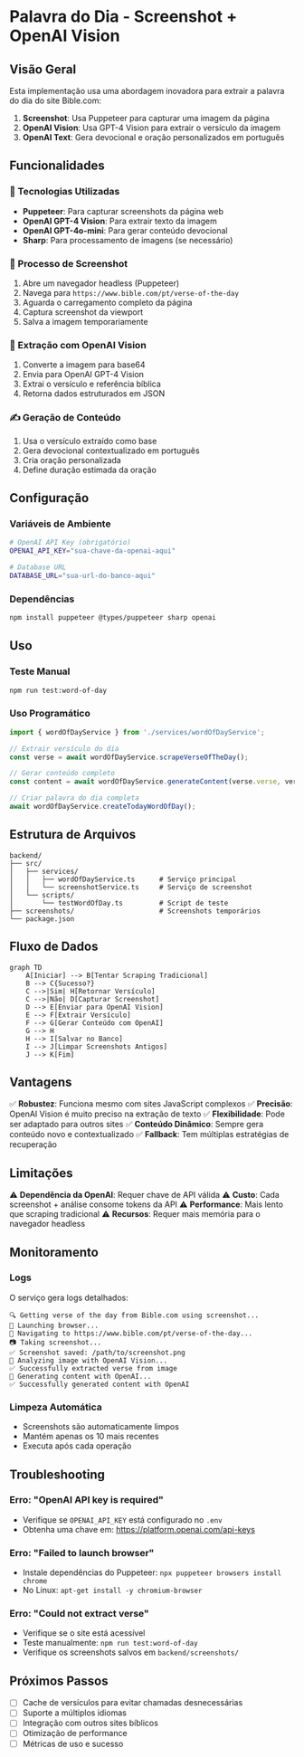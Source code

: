 # Palavra do Dia - Screenshot + OpenAI Vision

## Visão Geral

Esta implementação usa uma abordagem inovadora para extrair a palavra do dia do site Bible.com:

1. **Screenshot**: Usa Puppeteer para capturar uma imagem da página
2. **OpenAI Vision**: Usa GPT-4 Vision para extrair o versículo da imagem
3. **OpenAI Text**: Gera devocional e oração personalizados em português

## Funcionalidades

### 🔧 Tecnologias Utilizadas

- **Puppeteer**: Para capturar screenshots da página web
- **OpenAI GPT-4 Vision**: Para extrair texto da imagem
- **OpenAI GPT-4o-mini**: Para gerar conteúdo devocional
- **Sharp**: Para processamento de imagens (se necessário)

### 📸 Processo de Screenshot

1. Abre um navegador headless (Puppeteer)
2. Navega para `https://www.bible.com/pt/verse-of-the-day`
3. Aguarda o carregamento completo da página
4. Captura screenshot da viewport
5. Salva a imagem temporariamente

### 🤖 Extração com OpenAI Vision

1. Converte a imagem para base64
2. Envia para OpenAI GPT-4 Vision
3. Extrai o versículo e referência bíblica
4. Retorna dados estruturados em JSON

### ✍️ Geração de Conteúdo

1. Usa o versículo extraído como base
2. Gera devocional contextualizado em português
3. Cria oração personalizada
4. Define duração estimada da oração

## Configuração

### Variáveis de Ambiente

```bash
# OpenAI API Key (obrigatório)
OPENAI_API_KEY="sua-chave-da-openai-aqui"

# Database URL
DATABASE_URL="sua-url-do-banco-aqui"
```

### Dependências

```bash
npm install puppeteer @types/puppeteer sharp openai
```

## Uso

### Teste Manual

```bash
npm run test:word-of-day
```

### Uso Programático

```typescript
import { wordOfDayService } from './services/wordOfDayService';

// Extrair versículo do dia
const verse = await wordOfDayService.scrapeVerseOfTheDay();

// Gerar conteúdo completo
const content = await wordOfDayService.generateContent(verse.verse, verse.reference);

// Criar palavra do dia completa
await wordOfDayService.createTodayWordOfDay();
```

## Estrutura de Arquivos

```
backend/
├── src/
│   ├── services/
│   │   ├── wordOfDayService.ts      # Serviço principal
│   │   └── screenshotService.ts     # Serviço de screenshot
│   └── scripts/
│       └── testWordOfDay.ts         # Script de teste
├── screenshots/                     # Screenshots temporários
└── package.json
```

## Fluxo de Dados

```mermaid
graph TD
    A[Iniciar] --> B[Tentar Scraping Tradicional]
    B --> C{Sucesso?}
    C -->|Sim| H[Retornar Versículo]
    C -->|Não| D[Capturar Screenshot]
    D --> E[Enviar para OpenAI Vision]
    E --> F[Extrair Versículo]
    F --> G[Gerar Conteúdo com OpenAI]
    G --> H
    H --> I[Salvar no Banco]
    I --> J[Limpar Screenshots Antigos]
    J --> K[Fim]
```

## Vantagens

✅ **Robustez**: Funciona mesmo com sites JavaScript complexos
✅ **Precisão**: OpenAI Vision é muito preciso na extração de texto
✅ **Flexibilidade**: Pode ser adaptado para outros sites
✅ **Conteúdo Dinâmico**: Sempre gera conteúdo novo e contextualizado
✅ **Fallback**: Tem múltiplas estratégias de recuperação

## Limitações

⚠️ **Dependência da OpenAI**: Requer chave de API válida
⚠️ **Custo**: Cada screenshot + análise consome tokens da API
⚠️ **Performance**: Mais lento que scraping tradicional
⚠️ **Recursos**: Requer mais memória para o navegador headless

## Monitoramento

### Logs

O serviço gera logs detalhados:

```
🔍 Getting verse of the day from Bible.com using screenshot...
🚀 Launching browser...
📸 Navigating to https://www.bible.com/pt/verse-of-the-day...
📷 Taking screenshot...
✅ Screenshot saved: /path/to/screenshot.png
🤖 Analyzing image with OpenAI Vision...
✅ Successfully extracted verse from image
🤖 Generating content with OpenAI...
✅ Successfully generated content with OpenAI
```

### Limpeza Automática

- Screenshots são automaticamente limpos
- Mantém apenas os 10 mais recentes
- Executa após cada operação

## Troubleshooting

### Erro: "OpenAI API key is required"
- Verifique se `OPENAI_API_KEY` está configurado no `.env`
- Obtenha uma chave em: https://platform.openai.com/api-keys

### Erro: "Failed to launch browser"
- Instale dependências do Puppeteer: `npx puppeteer browsers install chrome`
- No Linux: `apt-get install -y chromium-browser`

### Erro: "Could not extract verse"
- Verifique se o site está acessível
- Teste manualmente: `npm run test:word-of-day`
- Verifique os screenshots salvos em `backend/screenshots/`

## Próximos Passos

- [ ] Cache de versículos para evitar chamadas desnecessárias
- [ ] Suporte a múltiplos idiomas
- [ ] Integração com outros sites bíblicos
- [ ] Otimização de performance
- [ ] Métricas de uso e sucesso

